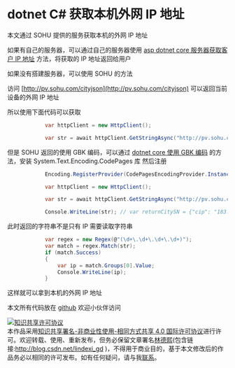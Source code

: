 
# dotnet C# 获取本机外网 IP 地址

本文通过 SOHU 提供的服务获取本机的外网 IP 地址

<!--more-->


<!-- CreateTime:2019/11/17 16:38:10 -->

<!-- csdn -->

如果有自己的服务器，可以通过自己的服务器使用 [asp dotnet core 服务器获取客户 IP 地址](https://blog.lindexi.com/post/asp-dotnet-core-%E4%BB%8E-Frp-%E8%8E%B7%E5%8F%96%E7%94%A8%E6%88%B7%E7%9C%9F%E5%AE%9E-IP-%E5%9C%B0%E5%9D%80.html ) 方法，将获取的 IP 地址返回给用户

如果没有搭建服务器，可以使用 SOHU 的方法

访问 [http://pv.sohu.com/cityjson](http://pv.sohu.com/cityjson) 可以返回当前设备的外网 IP 地址

所以使用下面代码可以获取

```csharp
            var httpClient = new HttpClient();

            var str = await httpClient.GetStringAsync("http://pv.sohu.com/cityjson");
```

但是 SOHU 返回的使用 GBK 编码，可以通过 [dotnet core 使用 GBK 编码](https://blog.lindexi.com/post/dotnet-core-%E4%BD%BF%E7%94%A8-GBK-%E7%BC%96%E7%A0%81.html ) 的方法，安装 System.Text.Encoding.CodePages 库 然后注册

```csharp
            Encoding.RegisterProvider(CodePagesEncodingProvider.Instance);

            var httpClient = new HttpClient();

            var str = await httpClient.GetStringAsync("http://pv.sohu.com/cityjson");

            Console.WriteLine(str); // var returnCitySN = {"cip": "183.63.127.82", "cid": "440100", "cname": "广东省广州市"};
```

此时返回的字符串不是只有 IP 需要读取字符串

```csharp
            var regex = new Regex(@"(\d+\.\d+\.\d+\.\d+)");
            var match = regex.Match(str);
            if (match.Success)
            {
                var ip = match.Groups[0].Value;
                Console.WriteLine(ip);
            }
```

这样就可以拿到本机的外网 IP 地址

本文所有代码放在 [github](https://github.com/lindexi/lindexi_gd/tree/0de1af7a6591bf88cc901a23a75bbc33a6061413/RernallkarhadahiNearlaynerene) 欢迎小伙伴访问





<a rel="license" href="http://creativecommons.org/licenses/by-nc-sa/4.0/"><img alt="知识共享许可协议" style="border-width:0" src="https://licensebuttons.net/l/by-nc-sa/4.0/88x31.png" /></a><br />本作品采用<a rel="license" href="http://creativecommons.org/licenses/by-nc-sa/4.0/">知识共享署名-非商业性使用-相同方式共享 4.0 国际许可协议</a>进行许可。欢迎转载、使用、重新发布，但务必保留文章署名[林德熙](http://blog.csdn.net/lindexi_gd)(包含链接:http://blog.csdn.net/lindexi_gd )，不得用于商业目的，基于本文修改后的作品务必以相同的许可发布。如有任何疑问，请与我[联系](mailto:lindexi_gd@163.com)。